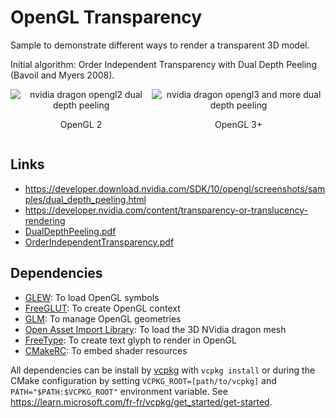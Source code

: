 # OpenGL Transparency

Sample to demonstrate different ways to render a transparent 3D model.

Initial algorithm: Order Independent
Transparency with
Dual Depth Peeling (Bavoil and Myers 2008).

<div style="display: flex; flex-direction: row; justify-content: space-around;">
  <div style="text-align: center;">
    <img src="doc/dual_depth_peeling_medium.png"
         alt="nvidia dragon opengl2 dual depth peeling">
    <p>OpenGL 2</p>
  </div>
  <div style="text-align: center;">
    <img src="doc/dual_depth_peeling_gl3_medium.png"
         alt="nvidia dragon opengl3 and more dual depth peeling">
    <p>OpenGL 3+</p>
  </div>
</div>

## Links

- https://developer.download.nvidia.com/SDK/10/opengl/screenshots/samples/dual_depth_peeling.html
- https://developer.nvidia.com/content/transparency-or-translucency-rendering
- [DualDepthPeeling.pdf](doc/DualDepthPeeling.pdf)
- [OrderIndependentTransparency.pdf](doc/OrderIndependentTransparency.pdf)

## Dependencies

- [GLEW](https://github.com/nigels-com/glew): To load OpenGL symbols
- [FreeGLUT](https://github.com/freeglut/freeglut): To create OpenGL context
- [GLM](https://github.com/g-truc/glm): To manage OpenGL geometries
- [Open Asset Import Library](https://github.com/assimp/assimp): To load the 3D NVidia dragon mesh
- [FreeType](https://github.com/freetype/freetype): To create text glyph to render in OpenGL
- [CMakeRC](https://github.com/vector-of-bool/cmrc): To embed shader resources

All dependencies can be install by [vcpkg](https://github.com/microsoft/vcpkg) with `vcpkg install` or during the CMake configuration by setting `VCPKG_ROOT=[path/to/vcpkg]` and `PATH="$PATH:$VCPKG_ROOT"` environment variable. See https://learn.microsoft.com/fr-fr/vcpkg/get_started/get-started.
